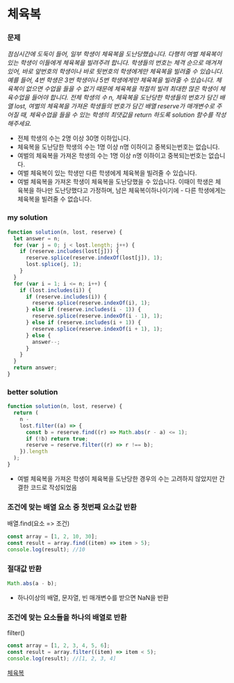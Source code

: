 # 체육복

### 문제

_점심시간에 도둑이 들어, 일부 학생이 체육복을 도난당했습니다. 다행히 여벌 체육복이 있는 학생이 이들에게 체육복을 빌려주려 합니다. 학생들의 번호는 체격 순으로 매겨져 있어, 바로 앞번호의 학생이나 바로 뒷번호의 학생에게만 체육복을 빌려줄 수 있습니다. 예를 들어, 4번 학생은 3번 학생이나 5번 학생에게만 체육복을 빌려줄 수 있습니다. 체육복이 없으면 수업을 들을 수 없기 때문에 체육복을 적절히 빌려 최대한 많은 학생이 체육수업을 들어야 합니다.
전체 학생의 수 n, 체육복을 도난당한 학생들의 번호가 담긴 배열 lost, 여벌의 체육복을 가져온 학생들의 번호가 담긴 배열 reserve가 매개변수로 주어질 때, 체육수업을 들을 수 있는 학생의 최댓값을 return 하도록 solution 함수를 작성해주세요._

- 전체 학생의 수는 2명 이상 30명 이하입니다.
- 체육복을 도난당한 학생의 수는 1명 이상 n명 이하이고 중복되는번호는 없습니다.
- 여벌의 체육복을 가져온 학생의 수는 1명 이상 n명 이하이고 중복되는번호는 없습니다.
- 여벌 체육복이 있는 학생만 다른 학생에게 체육복을 빌려줄 수 있습니다.
- 여벌 체육복을 가져온 학생이 체육복을 도난당했을 수 있습니다. 이때이 학생은 체육복을 하나만 도난당했다고 가정하며, 남은 체육복이하나이기에 - 다른 학생에게는 체육복을 빌려줄 수 없습니다.

### my solution

```javascript
function solution(n, lost, reserve) {
  let answer = n;
  for (var j = 0; j < lost.length; j++) {
    if (reserve.includes(lost[j])) {
      reserve.splice(reserve.indexOf(lost[j]), 1);
      lost.splice(j, 1);
    }
  }
  for (var i = 1; i <= n; i++) {
    if (lost.includes(i)) {
      if (reserve.includes(i)) {
        reserve.splice(reserve.indexOf(i), 1);
      } else if (reserve.includes(i - 1)) {
        reserve.splice(reserve.indexOf(i - 1), 1);
      } else if (reserve.includes(i + 1)) {
        reserve.splice(reserve.indexOf(i + 1), 1);
      } else {
        answer--;
      }
    }
  }
  return answer;
}
```

### better solution

```javascript
function solution(n, lost, reserve) {
  return (
    n -
    lost.filter((a) => {
      const b = reserve.find((r) => Math.abs(r - a) <= 1);
      if (!b) return true;
      reserve = reserve.filter((r) => r !== b);
    }).length
  );
}
```

- 여벌 체육복을 가져온 학생이 체육복을 도난당한 경우의 수는 고려하지 않았지만 간결한 코드로 작성되었음

### 조건에 맞는 배열 요소 중 첫번째 요소값 반환

배열.find(요소 => 조건)

```javascript
const array = [1, 2, 10, 30];
const result = array.find((item) => item > 5);
console.log(result); //10
```

### 절대값 반환

```javascript
Math.abs(a - b);
```

- 하나이상의 배열, 문자열, 빈 매개변수를 받으면 NaN을 반환

### 조건에 맞는 요소들을 하나의 배열로 반환

filter()

```javascript
const array = [1, 2, 3, 4, 5, 6];
const result = array.filter((item) => item < 5);
console.log(result); //[1, 2, 3, 4]
```

[체육복](https://programmers.co.kr/learn/courses/30/lessons/42862)
